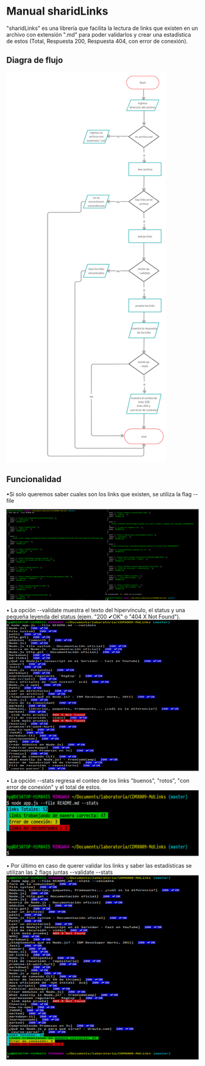 # Manual sharidLinks

"sharidLinks" es una librería que facilita la lectura de links que existen en un archivo con extensión  ".md" para poder validarlos y crear una estadística de estos (Total, Respuesta 200, Respuesta 404, con error de conexión).

## Diagra de flujo 
<img src="img/diagram.jpg"> 

## Funcionalidad 

•Si solo queremos saber cuales son los links que existen, se utiliza la flag --file

<img src="img/showLinks.png"> 

• La opción --validate muestra el texto del hipervínculo, el status y una pequeña leyenda del status (ejem. "200 ✔OK" o "404 X Not Found").
<img src="img/validateLinks.png"> 

• La opción --stats regresa el conteo de los links "buenos", "rotos", "con error de conexión" y el total de estos.
<img src="img/showStats.png">     

• Por último en caso de querer validar los links y saber las estadísticas se utilizan las 2 flags juntas --validate --stats
<img src="img/showValidateAndStats.png">    

